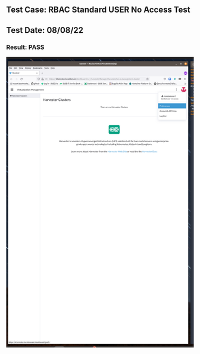 ## Test Case: RBAC Standard USER No Access Test
## Test Date: 08/08/22
### Result: PASS 

![ex](./imgs/standard-user-1-no-access.png)